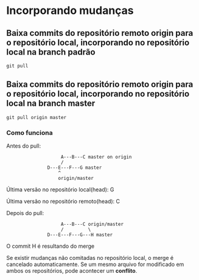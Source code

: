 # Incorporando mudanças

## Baixa commits do repositório remoto origin para o repositório local, incorporando no repositório local na branch padrão

```shell
git pull 
```

## Baixa commits do repositório remoto origin para o repositório local, incorporando no repositório local na branch **master**

```shell
git pull origin master 
```

### Como funciona

Antes do pull:

```
                    A---B---C master on origin
                    /
               D---E---F---G master
                   ^
                   origin/master
```

Última versão no repositório local(head): G

Última versão no repositório remoto(head): C

Depois do pull:

```
                    A---B---C origin/master
                    /         \
               D---E---F---G---H master
```

O commit H é resultando do merge

Se existir mudanças não comitadas no repositório local, o merge é cancelado automaticamente.
Se um mesmo arquivo for modificado em ambos os repositórios, pode acontecer um **conflito**.
